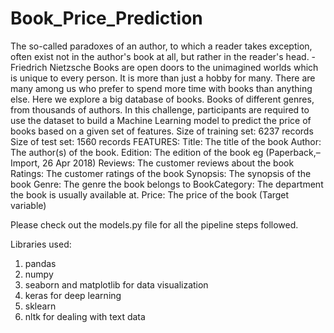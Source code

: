 # Book_Price_Prediction

The so-called paradoxes of an author, to which a reader takes exception, often exist not in the author's book at all, but rather in the reader's head. - Friedrich Nietzsche Books are open doors to the unimagined worlds which is unique to every person. It is more than just a hobby for many. There are many among us who prefer to spend more time with books than anything else. Here we explore a big database of books. Books of different genres, from thousands of authors. In this challenge, participants are required to use the dataset to build a Machine Learning model to predict the price of books based on a given set of features. Size of training set: 6237 records Size of test set: 1560 records FEATURES: Title: The title of the book Author: The author(s) of the book. Edition: The edition of the book eg (Paperback,– Import, 26 Apr 2018) Reviews: The customer reviews about the book Ratings: The customer ratings of the book Synopsis: The synopsis of the book Genre: The genre the book belongs to BookCategory: The department the book is usually available at. Price: The price of the book (Target variable)

Please check out the models.py file for all the pipeline steps followed.

Libraries used:
1. pandas
2. numpy
3. seaborn and matplotlib for data visualization
4. keras for deep learning 
5. sklearn
6. nltk for dealing with text data



